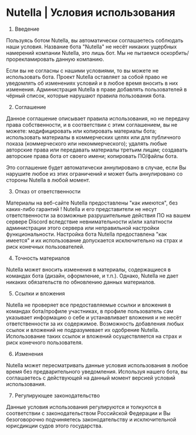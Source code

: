 # Nutella | Условия использования

1. Введение

Пользуясь ботом Nutella, вы автоматически соглашаетесь соблюдать наши условия. Название бота "Nutella" не несёт никаких ущербных намерений компании Nutella, это лишь бот. Мы не пытаемся оскорбить/прорекламировать данную компанию.

Если вы не согласны с нашими условиями, то вы можете не использовать бота. Проект Nutella оставляет за собой право не уведомлять об изменениях условий и в любое время вносить в них изменения. Администрация Nutella в праве добавлять пользователей в чёрный список, которые нарушают правила пользования бота.

2. Соглашение

Данное соглашение описывает правила использования, но не передачу права собственности, и в соответствии с этим соглашением, вы не можете:
модифицировать или копировать материалы бота;
использовать материалы в коммерческих целях или для публичного показа (коммерческого или некоммерческого);
удалять любые авторские права или передавать материалы третьим лицам; создавать авторские права бота от своего имени; копировать ПО/файлы бота.

Это соглашение будет автоматически аннулировано в случае, если Вы нарушите любое из этих ограничений и может быть аннулировано со стороны Nutella в любой момент.

3. Отказ от ответственности

Материалы на веб-сайте Nutella предоставлены "как имеются", без каких-либо гарантий !
Nutella и его представители не несут ответственности за возможные разрушительные действия ПО на вашем сервере Discord вследствие невнимательности и/или халатности администрации этого сервера или неправильной настройки функциональности. Настройка бота Nutella предоставлена "как имеется" и их использование допускается исключительно на страх и риск конечных пользователей.

4. Точность материалов

Nutella может вносить изменения в материалы, содержащиеся в командах бота (дизайн, оформление, и т.п.). Однако, Nutella не дает никаких обязательств по обновлению данных материалов.

5. Ссылки и вложения

Nutella не проверяет все предоставляемые ссылки и вложения в командах бота/профиле участниках, в профиле пользователь сам указывает информацию о себе и устанавливает вложения и не несёт ответственности за их содержимое. Возможность добавления любых ссылок и вложений не подразумевает их одобрение Nutella. Использование таких ссылок и вложений осуществляется на страх и риск конечного пользователя.

6. Изменения

Nutella может пересматривать данные условия использования в любое время без предварительного уведомления. Используя нашего бота, вы соглашаетесь с действующей на данный момент версией условий использования.

7. Регулирующее законодательство

Данные условия использования регулируются и толкуются в соответствии с законодательством Российской Федерации и Вы безоговорочно подчиняетесь законодательству и исключительной юрисдикции судов этого государства.




